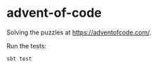 # advent-of-code

Solving the puzzles at https://adventofcode.com/.

Run the tests:

```bash
sbt test
```